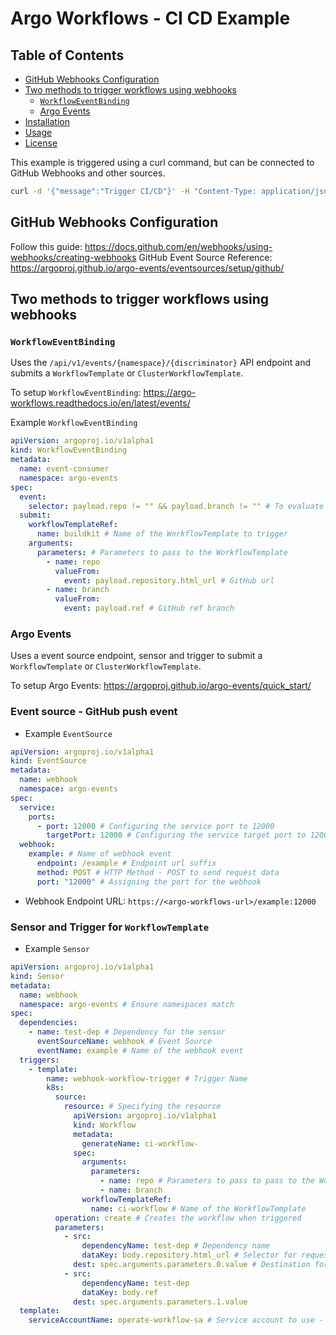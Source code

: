 # Argo Workflows - CI CD Example


## Table of Contents

- [GitHub Webhooks Configuration](#gitHub-webhooks-configuration)
- [Two methods to trigger workflows using webhooks](#two-methods-to-trigger-workflows-using-webhooks)
  - [`WorkflowEventBinding`](#workfloweventbinding) 
  - [Argo Events](#argo-events)
- [Installation](#installation)
- [Usage](#usage)
- [License](#license)

This example is triggered using a curl command, but can be connected to GitHub Webhooks and other sources.


```bash
curl -d '{"message":"Trigger CI/CD"}' -H "Content-Type: application/json" -X POST http://<Deployed-Argo-Application-Url>:12000/example 
```



## GitHub Webhooks Configuration

Follow this guide: https://docs.github.com/en/webhooks/using-webhooks/creating-webhooks
GitHub Event Source Reference: https://argoproj.github.io/argo-events/eventsources/setup/github/

## Two methods to trigger workflows using webhooks

### `WorkflowEventBinding`

Uses the `/api/v1/events/{namespace}/{discriminator}` API endpoint and submits a `WorkflowTemplate` or `ClusterWorkflowTemplate`.

To setup `WorkflowEventBinding`: https://argo-workflows.readthedocs.io/en/latest/events/

Example `WorkflowEventBinding`
```yaml
apiVersion: argoproj.io/v1alpha1
kind: WorkflowEventBinding
metadata:
  name: event-consumer
  namespace: argo-events
spec:
  event:
    selector: payload.repo != "" && payload.branch != "" # To evaluate properties and values within the payload
  submit:
    workflowTemplateRef:
      name: buildkit # Name of the WorkflowTemplate to trigger
    arguments:
      parameters: # Parameters to pass to the WorkflowTemplate
        - name: repo
          valueFrom:
            event: payload.repository.html_url # GitHub url
        - name: branch
          valueFrom:
            event: payload.ref # GitHub ref branch
```





### Argo Events

Uses a event source endpoint, sensor and trigger to submit a `WorkflowTemplate` or `ClusterWorkflowTemplate`.

To setup Argo Events: https://argoproj.github.io/argo-events/quick_start/


### Event source - GitHub push event

- Example `EventSource`
```yaml
apiVersion: argoproj.io/v1alpha1
kind: EventSource
metadata:
  name: webhook 
  namespace: argo-events 
spec:
  service: 
    ports:
      - port: 12000 # Configuring the service port to 12000
        targetPort: 12000 # Configuring the service target port to 12000
  webhook:
    example: # Name of webhook event
      endpoint: /example # Endpoint url suffix
      method: POST # HTTP Method - POST to send request data 
      port: "12000" # Assigning the port for the webhook
```




- Webhook Endpoint URL:
`https://<argo-workflows-url>/example:12000`

### Sensor and Trigger for `WorkflowTemplate`

- Example `Sensor`
```yaml
apiVersion: argoproj.io/v1alpha1
kind: Sensor
metadata:
  name: webhook
  namespace: argo-events # Ensure namespaces match
spec:
  dependencies:
    - name: test-dep # Dependency for the sensor
      eventSourceName: webhook # Event Source
      eventName: example # Name of the webhook event
  triggers:
    - template:
        name: webhook-workflow-trigger # Trigger Name
        k8s:
          source:
            resource: # Specifying the resource
              apiVersion: argoproj.io/v1alpha1
              kind: Workflow
              metadata:
                generateName: ci-workflow-
              spec:
                arguments:
                  parameters:
                    - name: repo # Parameters to pass to pass to the WorkflowTemplate
                    - name: branch
                workflowTemplateRef:
                  name: ci-workflow # Name of the WorkflowTemplate
          operation: create # Creates the workflow when triggered
          parameters:
            - src:
                dependencyName: test-dep # Dependency name
                dataKey: body.repository.html_url # Selector for request body data
              dest: spec.arguments.parameters.0.value # Destination for data selection
            - src:
                dependencyName: test-dep
                dataKey: body.ref
              dest: spec.arguments.parameters.1.value
  template:
    serviceAccountName: operate-workflow-sa # Service account to use - Required to submit workflows
```
